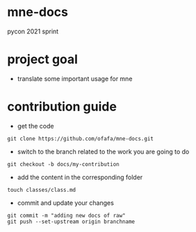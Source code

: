 # mne-docs
pycon 2021 sprint

# project goal
- translate some important usage for mne

# contribution guide
- get the code
```
git clone https://github.com/ofafa/mne-docs.git
```

- switch to the branch related to the work you are going to do
```
git checkout -b docs/my-contribution
```

- add the content in the corresponding folder
```
touch classes/class.md
```

- commit and update your changes
```
git commit -m "adding new docs of raw"
git push --set-upstream origin branchname
```

